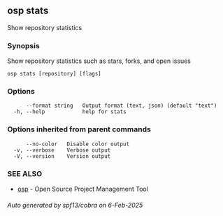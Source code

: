 ## osp stats

Show repository statistics

### Synopsis

Show repository statistics such as stars, forks, and open issues

```
osp stats [repository] [flags]
```

### Options

```
      --format string   Output format (text, json) (default "text")
  -h, --help            help for stats
```

### Options inherited from parent commands

```
      --no-color   Disable color output
  -v, --verbose    Verbose output
  -V, --version    Version output
```

### SEE ALSO

* [osp](osp.md)	 - Open Source Project Management Tool

###### Auto generated by spf13/cobra on 6-Feb-2025
